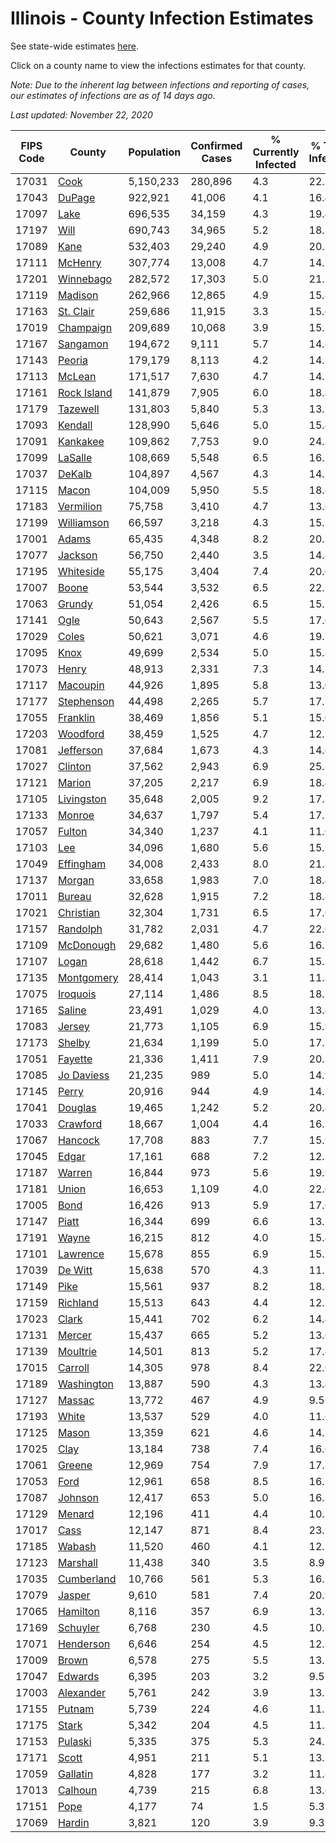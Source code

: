 # Illinois - County Infection Estimates

See state-wide estimates [here](/infections/us-il).

Click on a county name to view the infections estimates for that county.

*Note: Due to the inherent lag between infections and reporting of cases, our estimates of infections are as of 14 days ago.*

*Last updated: November 22, 2020*

|   FIPS Code |                     County |   Population |   Confirmed Cases |   % Currently Infected |   % Total Infected |
|-------------|----------------------------|--------------|-------------------|------------------------|--------------------|
|       17031 |               [Cook](cook) |    5,150,233 |           280,896 |                    4.3 |               22.3 |
|       17043 |           [DuPage](dupage) |      922,921 |            41,006 |                    4.1 |               16.4 |
|       17097 |               [Lake](lake) |      696,535 |            34,159 |                    4.3 |               19.4 |
|       17197 |               [Will](will) |      690,743 |            34,965 |                    5.2 |               18.3 |
|       17089 |               [Kane](kane) |      532,403 |            29,240 |                    4.9 |               20.3 |
|       17111 |         [McHenry](mchenry) |      307,774 |            13,008 |                    4.7 |               14.7 |
|       17201 |     [Winnebago](winnebago) |      282,572 |            17,303 |                    5.0 |               21.1 |
|       17119 |         [Madison](madison) |      262,966 |            12,865 |                    4.9 |               15.8 |
|       17163 |     [St. Clair](st.-clair) |      259,686 |            11,915 |                    3.3 |               15.6 |
|       17019 |     [Champaign](champaign) |      209,689 |            10,068 |                    3.9 |               15.7 |
|       17167 |       [Sangamon](sangamon) |      194,672 |             9,111 |                    5.7 |               14.8 |
|       17143 |           [Peoria](peoria) |      179,179 |             8,113 |                    4.2 |               14.3 |
|       17113 |           [McLean](mclean) |      171,517 |             7,630 |                    4.7 |               14.2 |
|       17161 | [Rock Island](rock-island) |      141,879 |             7,905 |                    6.0 |               18.8 |
|       17179 |       [Tazewell](tazewell) |      131,803 |             5,840 |                    5.3 |               13.5 |
|       17093 |         [Kendall](kendall) |      128,990 |             5,646 |                    5.0 |               15.4 |
|       17091 |       [Kankakee](kankakee) |      109,862 |             7,753 |                    9.0 |               24.3 |
|       17099 |         [LaSalle](lasalle) |      108,669 |             5,548 |                    6.5 |               16.1 |
|       17037 |           [DeKalb](dekalb) |      104,897 |             4,567 |                    4.3 |               14.5 |
|       17115 |             [Macon](macon) |      104,009 |             5,950 |                    5.5 |               18.4 |
|       17183 |     [Vermilion](vermilion) |       75,758 |             3,410 |                    4.7 |               13.6 |
|       17199 |   [Williamson](williamson) |       66,597 |             3,218 |                    4.3 |               15.2 |
|       17001 |             [Adams](adams) |       65,435 |             4,348 |                    8.2 |               20.7 |
|       17077 |         [Jackson](jackson) |       56,750 |             2,440 |                    3.5 |               14.8 |
|       17195 |     [Whiteside](whiteside) |       55,175 |             3,404 |                    7.4 |               20.0 |
|       17007 |             [Boone](boone) |       53,544 |             3,532 |                    6.5 |               22.7 |
|       17063 |           [Grundy](grundy) |       51,054 |             2,426 |                    6.5 |               15.2 |
|       17141 |               [Ogle](ogle) |       50,643 |             2,567 |                    5.5 |               17.0 |
|       17029 |             [Coles](coles) |       50,621 |             3,071 |                    4.6 |               19.7 |
|       17095 |               [Knox](knox) |       49,699 |             2,534 |                    5.0 |               15.8 |
|       17073 |             [Henry](henry) |       48,913 |             2,331 |                    7.3 |               14.7 |
|       17117 |       [Macoupin](macoupin) |       44,926 |             1,895 |                    5.8 |               13.0 |
|       17177 |   [Stephenson](stephenson) |       44,498 |             2,265 |                    5.7 |               17.1 |
|       17055 |       [Franklin](franklin) |       38,469 |             1,856 |                    5.1 |               15.0 |
|       17203 |       [Woodford](woodford) |       38,459 |             1,525 |                    4.7 |               12.1 |
|       17081 |     [Jefferson](jefferson) |       37,684 |             1,673 |                    4.3 |               14.6 |
|       17027 |         [Clinton](clinton) |       37,562 |             2,943 |                    6.9 |               25.8 |
|       17121 |           [Marion](marion) |       37,205 |             2,217 |                    6.9 |               18.4 |
|       17105 |   [Livingston](livingston) |       35,648 |             2,005 |                    9.2 |               17.5 |
|       17133 |           [Monroe](monroe) |       34,637 |             1,797 |                    5.4 |               17.1 |
|       17057 |           [Fulton](fulton) |       34,340 |             1,237 |                    4.1 |               11.0 |
|       17103 |                 [Lee](lee) |       34,096 |             1,680 |                    5.6 |               15.9 |
|       17049 |     [Effingham](effingham) |       34,008 |             2,433 |                    8.0 |               21.8 |
|       17137 |           [Morgan](morgan) |       33,658 |             1,983 |                    7.0 |               18.4 |
|       17011 |           [Bureau](bureau) |       32,628 |             1,915 |                    7.2 |               18.4 |
|       17021 |     [Christian](christian) |       32,304 |             1,731 |                    6.5 |               17.0 |
|       17157 |       [Randolph](randolph) |       31,782 |             2,031 |                    4.7 |               22.6 |
|       17109 |     [McDonough](mcdonough) |       29,682 |             1,480 |                    5.6 |               16.2 |
|       17107 |             [Logan](logan) |       28,618 |             1,442 |                    6.7 |               15.3 |
|       17135 |   [Montgomery](montgomery) |       28,414 |             1,043 |                    3.1 |               11.8 |
|       17075 |       [Iroquois](iroquois) |       27,114 |             1,486 |                    8.5 |               18.1 |
|       17165 |           [Saline](saline) |       23,491 |             1,029 |                    4.0 |               13.4 |
|       17083 |           [Jersey](jersey) |       21,773 |             1,105 |                    6.9 |               15.9 |
|       17173 |           [Shelby](shelby) |       21,634 |             1,199 |                    5.0 |               17.3 |
|       17051 |         [Fayette](fayette) |       21,336 |             1,411 |                    7.9 |               20.5 |
|       17085 |   [Jo Daviess](jo-daviess) |       21,235 |               989 |                    5.0 |               14.9 |
|       17145 |             [Perry](perry) |       20,916 |               944 |                    4.9 |               14.1 |
|       17041 |         [Douglas](douglas) |       19,465 |             1,242 |                    5.2 |               20.4 |
|       17033 |       [Crawford](crawford) |       18,667 |             1,004 |                    4.4 |               16.5 |
|       17067 |         [Hancock](hancock) |       17,708 |               883 |                    7.7 |               15.9 |
|       17045 |             [Edgar](edgar) |       17,161 |               688 |                    7.2 |               12.5 |
|       17187 |           [Warren](warren) |       16,844 |               973 |                    5.6 |               19.9 |
|       17181 |             [Union](union) |       16,653 |             1,109 |                    4.0 |               22.6 |
|       17005 |               [Bond](bond) |       16,426 |               913 |                    5.9 |               17.6 |
|       17147 |             [Piatt](piatt) |       16,344 |               699 |                    6.6 |               13.5 |
|       17191 |             [Wayne](wayne) |       16,215 |               812 |                    4.0 |               15.4 |
|       17101 |       [Lawrence](lawrence) |       15,678 |               855 |                    6.9 |               15.2 |
|       17039 |         [De Witt](de-witt) |       15,638 |               570 |                    4.3 |               11.3 |
|       17149 |               [Pike](pike) |       15,561 |               937 |                    8.2 |               18.8 |
|       17159 |       [Richland](richland) |       15,513 |               643 |                    4.4 |               12.1 |
|       17023 |             [Clark](clark) |       15,441 |               702 |                    6.2 |               14.4 |
|       17131 |           [Mercer](mercer) |       15,437 |               665 |                    5.2 |               13.6 |
|       17139 |       [Moultrie](moultrie) |       14,501 |               813 |                    5.2 |               17.4 |
|       17015 |         [Carroll](carroll) |       14,305 |               978 |                    8.4 |               22.0 |
|       17189 |   [Washington](washington) |       13,887 |               590 |                    4.3 |               13.4 |
|       17127 |           [Massac](massac) |       13,772 |               467 |                    4.9 |                9.5 |
|       17193 |             [White](white) |       13,537 |               529 |                    4.0 |               11.6 |
|       17125 |             [Mason](mason) |       13,359 |               621 |                    4.6 |               14.1 |
|       17025 |               [Clay](clay) |       13,184 |               738 |                    7.4 |               16.6 |
|       17061 |           [Greene](greene) |       12,969 |               754 |                    7.9 |               17.8 |
|       17053 |               [Ford](ford) |       12,961 |               658 |                    8.5 |               16.1 |
|       17087 |         [Johnson](johnson) |       12,417 |               653 |                    5.0 |               16.3 |
|       17129 |           [Menard](menard) |       12,196 |               411 |                    4.4 |               10.3 |
|       17017 |               [Cass](cass) |       12,147 |               871 |                    8.4 |               23.9 |
|       17185 |           [Wabash](wabash) |       11,520 |               460 |                    4.1 |               12.2 |
|       17123 |       [Marshall](marshall) |       11,438 |               340 |                    3.5 |                8.9 |
|       17035 |   [Cumberland](cumberland) |       10,766 |               561 |                    5.3 |               16.2 |
|       17079 |           [Jasper](jasper) |        9,610 |               581 |                    7.4 |               20.9 |
|       17065 |       [Hamilton](hamilton) |        8,116 |               357 |                    6.9 |               13.5 |
|       17169 |       [Schuyler](schuyler) |        6,768 |               230 |                    4.5 |               10.3 |
|       17071 |     [Henderson](henderson) |        6,646 |               254 |                    4.5 |               12.3 |
|       17009 |             [Brown](brown) |        6,578 |               275 |                    5.5 |               13.1 |
|       17047 |         [Edwards](edwards) |        6,395 |               203 |                    3.2 |                9.5 |
|       17003 |     [Alexander](alexander) |        5,761 |               242 |                    3.9 |               13.5 |
|       17155 |           [Putnam](putnam) |        5,739 |               224 |                    4.6 |               11.2 |
|       17175 |             [Stark](stark) |        5,342 |               204 |                    4.5 |               11.3 |
|       17153 |         [Pulaski](pulaski) |        5,335 |               375 |                    5.3 |               24.1 |
|       17171 |             [Scott](scott) |        4,951 |               211 |                    5.1 |               13.3 |
|       17059 |       [Gallatin](gallatin) |        4,828 |               177 |                    3.2 |               11.8 |
|       17013 |         [Calhoun](calhoun) |        4,739 |               215 |                    6.8 |               13.6 |
|       17151 |               [Pope](pope) |        4,177 |                74 |                    1.5 |                5.3 |
|       17069 |           [Hardin](hardin) |        3,821 |               120 |                    3.9 |                9.3 |